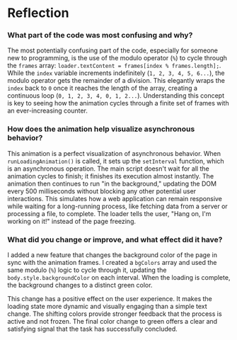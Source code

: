 # Reflection

### What part of the code was most confusing and why?
The most potentially confusing part of the code, especially for someone new to programming, is the use of the modulo operator (`%`) to cycle through the `frames` array: `loader.textContent = frames[index % frames.length];`. While the `index` variable increments indefinitely (`1, 2, 3, 4, 5, 6...`), the modulo operator gets the remainder of a division. This elegantly wraps the `index` back to `0` once it reaches the length of the array, creating a continuous loop (`0, 1, 2, 3, 4, 0, 1, 2...`). Understanding this concept is key to seeing how the animation cycles through a finite set of frames with an ever-increasing counter.

### How does the animation help visualize asynchronous behavior?
This animation is a perfect visualization of asynchronous behavior. When `runLoadingAnimation()` is called, it sets up the `setInterval` function, which is an asynchronous operation. The main script doesn't wait for all the animation cycles to finish; it finishes its execution almost instantly. The animation then continues to run "in the background," updating the DOM every 500 milliseconds without blocking any other potential user interactions. This simulates how a web application can remain responsive while waiting for a long-running process, like fetching data from a server or processing a file, to complete. The loader tells the user, "Hang on, I'm working on it!" instead of the page freezing.

### What did you change or improve, and what effect did it have?
I added a new feature that changes the background color of the page in sync with the animation frames. I created a `bgColors` array and used the same modulo (`%`) logic to cycle through it, updating the `body.style.backgroundColor` on each interval. When the loading is complete, the background changes to a distinct green color.

This change has a positive effect on the user experience. It makes the loading state more dynamic and visually engaging than a simple text change. The shifting colors provide stronger feedback that the process is active and not frozen. The final color change to green offers a clear and satisfying signal that the task has successfully concluded.
